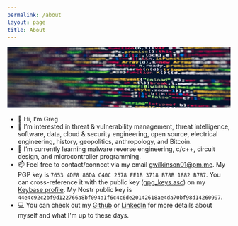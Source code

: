 ```yaml
---
permalink: /about
layout: page
title: About
---
```


<img src="./assets/imgs/pexels-markusspiske-2004161.jpg" width="800px">

- 👋 Hi, I’m Greg  
- 👀 I’m interested in threat & vulnerability management, threat intelligence, software, data, cloud & security engineering, open source, electrical engineering, history, geopolitics, anthropology, and Bitcoin.  
- 🌱 I’m currently learning malware reverse engineering, c/c++, circuit design, and microcontroller programming.    
- 📫 Feel free to contact/connect via my email gwilkinson01@pm.me. My PGP key is `7653 4DE8 86DA C40C 2578 FE1B 3718 B78B 1882 B787`. You can cross-reference it with the public key ([gpg_keys.asc](https://keybase.io/gwilkinson/pgp_keys.asc)) on my [Keybase profile](https://keybase.io/gwilkinson). My Nostr public key is `44e4c92c2bf9d122766a8bf094a1f6c4c6de20142618ae4da70bf98d14260997`.  
- 💻 You can check out my [Github](https://github.com/gwilkinson01) or [LinkedIn](https://www.linkedin.com/in/gwilkinson01/) for more details about myself and what I'm up to these days.

